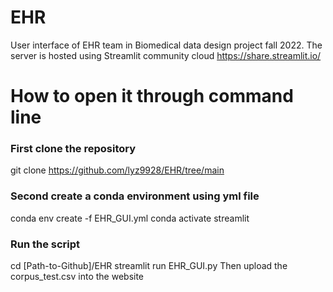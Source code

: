 # EHR
User interface of EHR team in Biomedical data design project fall 2022. The server is hosted using Streamlit community cloud https://share.streamlit.io/


# How to open it through command line
### First clone the repository
git clone https://github.com/lyz9928/EHR/tree/main

### Second create a conda environment using yml file
conda env create -f EHR_GUI.yml
conda activate streamlit

### Run the script
cd [Path-to-Github]/EHR
streamlit run EHR_GUI.py
Then upload the corpus_test.csv into the website
